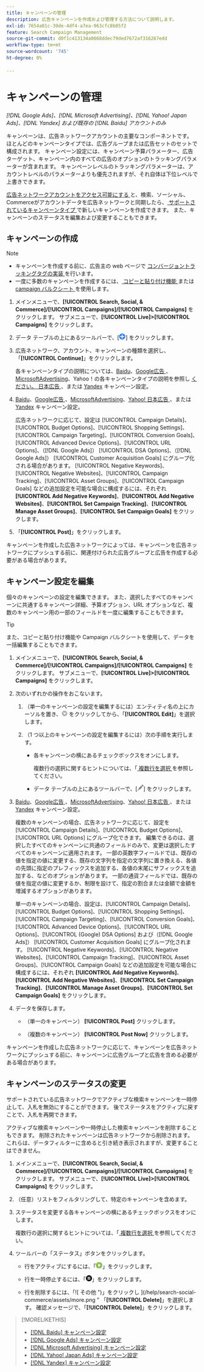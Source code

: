 ```yaml
---
title: キャンペーンの管理
description: 広告キャンペーンを作成および管理する方法について説明します。
exl-id: 7654a01c-39de-4df4-a7ea-963cfc8b05f2
feature: Search Campaign Management
source-git-commit: d0f1c413134a0868ddec79ded7672af316267edd
workflow-type: tm+mt
source-wordcount: '745'
ht-degree: 0%

---
```


# キャンペーンの管理

*[!DNL Google Ads]、[!DNL Microsoft Advertising]、[!DNL Yahoo! Japan Ads]、[!DNL Yandex] および既存の [!DNL Baidu] アカウントのみ*

キャンペーンは、広告ネットワークアカウントの主要なコンポーネントです。 ほとんどのキャンペーンタイプでは、広告グループまたは広告セットのセットで構成されます。 キャンペーン設定には、キャンペーン予算パラメーター、広告ターゲット、キャンペーン内のすべての広告のオプションのトラッキングパラメーターが含まれます。 キャンペーンレベルのトラッキングパラメーターは、アカウントレベルのパラメーターよりも優先されますが、それ自体は下位レベルで上書きできます。

[ 広告ネットワークアカウントをアクセス可能にする ](/help/search-social-commerce/campaign-management/accounts/ad-network-account-manage.md) と、検索、ソーシャル、Commerceがアカウントデータを広告ネットワークと同期したら、[ サポートされているキャンペーンタイプ ](/help/search-social-commerce/introduction/supported-inventory.md) で新しいキャンペーンを作成できます。 また、キャンペーンのステータスを編集および変更することもできます。

## キャンペーンの作成

>[!NOTE]
>
>* キャンペーンを作成する前に、広告主の web ページで [ コンバージョントラッキングタグの実装 ](/help/search-social-commerce/tracking/conversion-tracking-about.md) を行います。
>* 一度に多数のキャンペーンを作成するには、[ コピーと貼り付け機能 ](/help/search-social-commerce/campaign-management/campaigns/copy-paste.md) または [campaign バルクシート ](/help/search-social-commerce/campaign-management/bulksheets/bulksheet-about.md) を使用します。

1. メインメニューで、**[!UICONTROL Search, Social, & Commerce]/[!UICONTROL Campaigns]/[!UICONTROL Campaigns]** をクリックします。 サブメニューで、**[!UICONTROL Live]>[!UICONTROL Campaigns]** をクリックします。

1. データ テーブルの上にあるツールバーで、[![ 作成 ](/help/search-social-commerce/assets/add.png " 作成 ")] をクリックします。

1. 広告ネットワーク、アカウント、キャンペーンの種類を選択し、「**[!UICONTROL Continue]**」をクリックします。

   各キャンペーンタイプの説明については、[Baidu](/help/search-social-commerce/campaign-management/campaigns/campaign-settings-baidu.md)、[Google広告 ](/help/search-social-commerce/campaign-management/campaigns/campaign-settings-google.md)、[MicrosoftAdvertising](/help/search-social-commerce/campaign-management/campaigns/campaign-settings-microsoft.md)、Yahoo！の各キャンペーンタイプの説明を参照し [ ください。 日本広告 ](/help/search-social-commerce/campaign-management/campaigns/campaign-settings-yahoo-japan.md)、または [Yandex](/help/search-social-commerce/campaign-management/campaigns/campaign-settings-yandex.md) キャンペーン設定。

1. [Baidu](/help/search-social-commerce/campaign-management/campaigns/campaign-settings-baidu.md)、[Google広告 ](/help/search-social-commerce/campaign-management/campaigns/campaign-settings-google.md)、[MicrosoftAdvertising](/help/search-social-commerce/campaign-management/campaigns/campaign-settings-microsoft.md)、[Yahoo! 日本広告 ](/help/search-social-commerce/campaign-management/campaigns/campaign-settings-yahoo-japan.md)、または [Yandex](/help/search-social-commerce/campaign-management/campaigns/campaign-settings-yandex.md) キャンペーン設定。

   広告ネットワークに応じて、設定は [!UICONTROL Campaign Details]、[!UICONTROL Budget Options]、[!UICONTROL Shopping Settings]、[!UICONTROL Campaign Targeting]、[!UICONTROL Conversion Goals]、[!UICONTROL Advanced Device Options]、[!UICONTROL URL Options]、（[!DNL Google Ads]） [!UICONTROL DSA Options]、（[!DNL Google Ads]） [!UICONTROL Customer Acquisition Goals] にグループ化される場合があります。 [!UICONTROL Negative Keywords]、[!UICONTROL Negative Websites]、[!UICONTROL Campaign Tracking]、[!UICONTROL Asset Groups]、[!UICONTROL Campaign Goals] などの追加設定を可能な場合に構成するには、それぞれ **[!UICONTROL Add Negative Keywords]**、**[!UICONTROL Add Negative Websites]**、**[!UICONTROL Set Campaign Tracking]**、**[!UICONTROL Manage Asset Groups]**、**[!UICONTROL Set Campaign Goals]** をクリックします。

1. 「**[!UICONTROL Post]**」をクリックします。

キャンペーンを作成した広告ネットワークによっては、キャンペーンを広告ネットワークにプッシュする前に、関連付けられた広告グループと広告を作成する必要がある場合があります。

## キャンペーン設定を編集

個々のキャンペーンの設定を編集できます。 また、選択したすべてのキャンペーンに共通するキャンペーン詳細、予算オプション、URL オプションなど、複数のキャンペーン用の一部のフィールドを一度に編集することもできます。

>[!TIP]
>
>また、コピーと貼り付け機能や Campaign バルクシートを使用して、データを一括編集することもできます。

1. メインメニューで、**[!UICONTROL Search, Social, & Commerce]/[!UICONTROL Campaigns]/[!UICONTROL Campaigns]** をクリックします。 サブメニューで、**[!UICONTROL Live]>[!UICONTROL Campaigns]** をクリックします。

1. 次のいずれかの操作をおこないます。

   1. （単一のキャンペーンの設定を編集するには）エンティティ名の上にカーソルを置き、![ メニューアイコン ](/help/search-social-commerce/assets/arrow-dropdown-menu.png " メニューアイコン ") をクリックしてから、「**[!UICONTROL Edit]**」を選択します。

   1. （1 つ以上のキャンペーンの設定を編集するには）次の手順を実行します。

      * 各キャンペーンの横にあるチェックボックスをオンにします。

        複数行の選択に関するヒントについては、「[ 複数行を選択 ](/help/search-social-commerce/common-tasks/navigation-editing-selection/multiple-rows-select.md) を参照してください。

      * データ テーブルの上にあるツールバーで、[![ 編集 ](/help/search-social-commerce/assets/edit.png " 編集 ")] をクリックします。

1. [Baidu](/help/search-social-commerce/campaign-management/campaigns/campaign-settings-baidu.md)、[Google広告 ](/help/search-social-commerce/campaign-management/campaigns/campaign-settings-google.md)、[MicrosoftAdvertising](/help/search-social-commerce/campaign-management/campaigns/campaign-settings-microsoft.md)、[Yahoo! 日本広告 ](/help/search-social-commerce/campaign-management/campaigns/campaign-settings-yahoo-japan.md)、または [Yandex](/help/search-social-commerce/campaign-management/campaigns/campaign-settings-yandex.md) キャンペーン設定。

   複数のキャンペーンの場合、広告ネットワークに応じて、設定を [!UICONTROL Campaign Details]、[!UICONTROL Budget Options]、[!UICONTROL URL Options] にグループ化できます。 編集できるのは、選択したすべてのキャンペーンに共通のフィールドのみで、変更は選択したすべてのキャンペーンに適用されます。 一部の英数字フィールドでは、既存の値を指定の値に変更する、既存の文字列を指定の文字列に置き換える、各値の先頭に指定のプレフィックスを追加する、各値の末尾にサフィックスを追加する、などのオプションがあります。 一部の通貨フィールドでは、既存の値を指定の値に変更するか、制限を設けて、指定の割合または金額で金額を増減するオプションがあります。

   単一のキャンペーンの場合、設定は、[!UICONTROL Campaign Details]、[!UICONTROL Budget Options]、[!UICONTROL Shopping Settings]、[!UICONTROL Campaign Targeting]、[!UICONTROL Conversion Goals]、[!UICONTROL Advanced Device Options]、[!UICONTROL URL Options]、[!UICONTROL (Google) DSA Options] および（[!DNL Google Ads]） [!UICONTROL Customer Acquisition Goals] にグループ化されます。 [!UICONTROL Negative Keywords]、[!UICONTROL Negative Websites]、[!UICONTROL Campaign Tracking]、[!UICONTROL Asset Groups]、[!UICONTROL Campaign Goals] などの追加設定を可能な場合に構成するには、それぞれ **[!UICONTROL Add Negative Keywords]**、**[!UICONTROL Add Negative Websites]**、**[!UICONTROL Set Campaign Tracking]**、**[!UICONTROL Manage Asset Groups]**、**[!UICONTROL Set Campaign Goals]** をクリックします。

1. データを保存します。

   * （単一のキャンペーン） **[!UICONTROL Post]** クリックします。

   * （複数のキャンペーン） **[!UICONTROL Post Now]** クリックします。

キャンペーンを作成した広告ネットワークに応じて、キャンペーンを広告ネットワークにプッシュする前に、キャンペーンに広告グループと広告を含める必要がある場合があります。

## キャンペーンのステータスの変更

サポートされている広告ネットワークでアクティブな検索キャンペーンを一時停止して、入札を無効にすることができます。 後でステータスをアクティブに戻すことで、入札を再開できます。

アクティブな検索キャンペーンや一時停止した検索キャンペーンを削除することもできます。 削除されたキャンペーンは広告ネットワークから削除されます。 これらは、データフィルターに含めると引き続き表示されますが、変更することはできません。

1. メインメニューで、**[!UICONTROL Search, Social, & Commerce]/[!UICONTROL Campaigns]/[!UICONTROL Campaigns]** をクリックします。 サブメニューで、**[!UICONTROL Live]>[!UICONTROL Campaigns]** をクリックします。

1. （任意）リストをフィルタリングして、特定のキャンペーンを含めます。

1. ステータスを変更する各キャンペーンの横にあるチェックボックスをオンにします。

   複数行の選択に関するヒントについては、「[ 複数行を選択 ](/help/search-social-commerce/common-tasks/navigation-editing-selection/multiple-rows-select.md) を参照してください。

1. ツールバーの「ステータス」ボタンをクリックします。

   * 行をアクティブにするには、「![ アクティブ化 ](/help/search-social-commerce/assets/activate.png " アクティブ化 ")」をクリックします。

   * 行を一時停止するには、「![ 一時停止 ](/help/search-social-commerce/assets/pause.png " 一時停止 ")」をクリックします。

   * 行を削除するには、「![ その他 ")」をクリックし ](/help/search-social-commerce/assets/more.png " 「**[!UICONTROL Delete]**」を選択します。 確認メッセージで、「**[!UICONTROL Delete]**」をクリックします。

>[!MORELIKETHIS]
>
>* [[!DNL Baidu]  キャンペーン設定 ](/help/search-social-commerce/campaign-management/campaigns/campaign-settings-baidu.md)
>* [[!DNL Google Ads]  キャンペーン設定 ](/help/search-social-commerce/campaign-management/campaigns/campaign-settings-google.md)
>* [[!DNL Microsoft Advertising]  キャンペーン設定 ](/help/search-social-commerce/campaign-management/campaigns/campaign-settings-microsoft.md)
>* [[!DNL Yahoo! Japan Ads]  キャンペーン設定 ](/help/search-social-commerce/campaign-management/campaigns/campaign-settings-yahoo-japan.md)
>* [[!DNL Yandex]  キャンペーン設定 ](/help/search-social-commerce/campaign-management/campaigns/campaign-settings-yandex.md)
